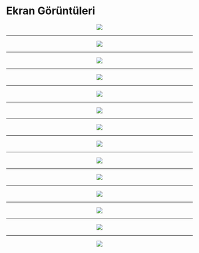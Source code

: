 # Ekran Görüntüleri

<p align="center">
  <img src="/images/01.png"/>
</p>
<hr/>
<p align="center">
  <img src="/images/02.png"/>
</p>
<hr/>
<p align="center">
  <img src="/images/03.png"/>
</p>
<hr/>
<p align="center">
  <img src="/images/04.png"/>
</p>
<hr/>
<p align="center">
  <img src="/images/05.png"/>
</p>
<hr/>
<p align="center">
  <img src="/images/06.png"/>
</p>
<hr/>
<p align="center">
  <img src="/images/07.png"/>
</p>
<hr/>
<p align="center">
  <img src="/images/08.png"/>
</p>
<hr/>
<p align="center">
  <img src="/images/09.png"/>
</p>
<hr/>
<p align="center">
  <img src="/images/10.png"/>
</p>
<hr/>
<p align="center">
  <img src="/images/11.png"/>
</p>
<hr/>
<p align="center">
  <img src="/images/12.png"/>
</p>
<hr/>
<p align="center">
  <img src="/images/13.png"/>
</p>
<hr/>
<p align="center">
  <img src="/images/14.png"/>
</p>
